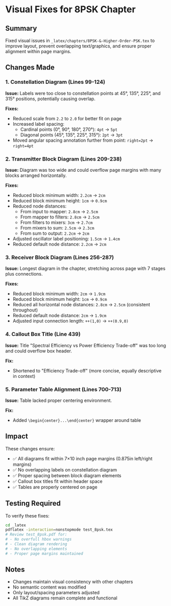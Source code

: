 # Visual Fixes for 8PSK Chapter

## Summary
Fixed visual issues in `_latex/chapters/8PSK-&-Higher-Order-PSK.tex` to improve layout, prevent overlapping text/graphics, and ensure proper alignment within page margins.

## Changes Made

### 1. Constellation Diagram (Lines 99-124)
**Issue:** Labels were too close to constellation points at 45°, 135°, 225°, and 315° positions, potentially causing overlap.

**Fixes:**
- Reduced scale from `2.2` to `2.0` for better fit on page
- Increased label spacing:
  - Cardinal points (0°, 90°, 180°, 270°): `4pt` → `5pt`
  - Diagonal points (45°, 135°, 225°, 315°): `2pt` → `3pt`
- Moved angular spacing annotation further from point: `right=2pt` → `right=4pt`

### 2. Transmitter Block Diagram (Lines 209-238)
**Issue:** Diagram was too wide and could overflow page margins with many blocks arranged horizontally.

**Fixes:**
- Reduced block minimum width: `2.2cm` → `2cm`
- Reduced block minimum height: `1cm` → `0.9cm`
- Reduced node distances:
  - From input to mapper: `2.8cm` → `2.5cm`
  - From mapper to filters: `2.8cm` → `2.5cm`
  - From filters to mixers: `3cm` → `2.7cm`
  - From mixers to sum: `2.5cm` → `2.3cm`
  - From sum to output: `2.2cm` → `2cm`
- Adjusted oscillator label positioning: `1.5cm` → `1.4cm`
- Reduced default node distance: `2.2cm` → `2cm`

### 3. Receiver Block Diagram (Lines 256-287)
**Issue:** Longest diagram in the chapter, stretching across page with 7 stages plus connections.

**Fixes:**
- Reduced block minimum width: `2cm` → `1.9cm`
- Reduced block minimum height: `1cm` → `0.9cm`
- Reduced all horizontal node distances: `2.8cm` → `2.5cm` (consistent throughout)
- Reduced default node distance: `2cm` → `1.9cm`
- Adjusted input connection length: `++(1,0)` → `++(0.9,0)`

### 4. Callout Box Title (Line 439)
**Issue:** Title "Spectral Efficiency vs Power Efficiency Trade-off" was too long and could overflow box header.

**Fix:**
- Shortened to "Efficiency Trade-off" (more concise, equally descriptive in context)

### 5. Parameter Table Alignment (Lines 700-713)
**Issue:** Table lacked proper centering environment.

**Fix:**
- Added `\begin{center}...\end{center}` wrapper around table

## Impact
These changes ensure:
- ✅ All diagrams fit within 7×10 inch page margins (0.875in left/right margins)
- ✅ No overlapping labels on constellation diagram
- ✅ Proper spacing between block diagram elements
- ✅ Callout box titles fit within header space
- ✅ Tables are properly centered on page

## Testing Required
To verify these fixes:
```bash
cd _latex
pdflatex -interaction=nonstopmode test_8psk.tex
# Review test_8psk.pdf for:
# - No overfull hbox warnings
# - Clean diagram rendering
# - No overlapping elements
# - Proper page margins maintained
```

## Notes
- Changes maintain visual consistency with other chapters
- No semantic content was modified
- Only layout/spacing parameters adjusted
- All TikZ diagrams remain complete and functional
